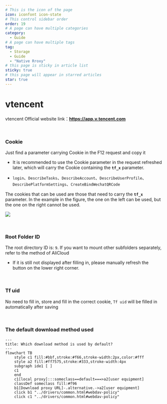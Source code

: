 ```yaml
---
# This is the icon of the page
icon: iconfont icon-state
# This control sidebar order
order: 19
# A page can have multiple categories
category:
  - Guide
# A page can have multiple tags
tag:
  - Storage
  - Guide
  - "Native Rroxy"
# this page is sticky in article list
sticky: true
# this page will appear in starred articles
star: true
---
```


# vtencent 

vtencent Official website link：**https://app.v.tencent.com**

<br/>



### **Cookie**

Just find a parameter carrying Cookie in the F12 request and copy it

- It is recommended to use the Cookie parameter in the request refreshed later, which will carry the Cookie containing the **`tf_x`** parameter.

- `login`、`DescribeTasks`、`DescribeAccount`、`DescribeUserProfile`、`DescribePlatformSettings`、`CreateBindWechatQRCode`

The cookies that can be used are those that need to carry the **`tf_x`** parameter. In the example in the figure, the one on the left can be used, but the one on the right cannot be used.

![](/img/drivers/vtencent/vtencent_cookie.png)

<br/>



### **Root Folder ID**

The root directory ID is: `9`. If you want to mount other subfolders separately, refer to the method of AliCloud

- If it is still not displayed after filling in, please manually refresh the button on the lower right corner.

<br/>



### **Tf uid**

No need to fill in, store and fill in the correct cookie, `Tf uid` will be filled in automatically after saving

<br/>



### **The default download method used**


```mermaid
---
title: Which download method is used by default?
---
flowchart TB
    style c1 fill:#bbf,stroke:#f66,stroke-width:2px,color:#fff
    style a2 fill:#ff7575,stroke:#333,stroke-width:4px
    subgraph ide1 [ ]
    c1
    end
    c1[local proxy]:::someclass==default===>a2[user equipment]
    classDef someclass fill:#f96
    b1[Download proxy URL]-.alternative.->a2[user equipment]
    click b1 "../drivers/common.html#webdav-policy"
    click c1 "../drivers/common.html#webdav-policy"
```
